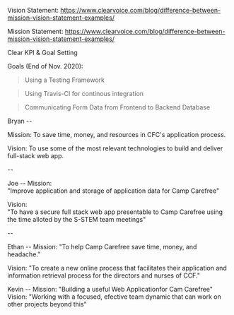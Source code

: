 

Vision Statement:
https://www.clearvoice.com/blog/difference-between-mission-vision-statement-examples/ 

Mission Statement:
https://www.clearvoice.com/blog/difference-between-mission-vision-statement-examples/

Clear KPI & Goal Setting


Goals (End of Nov. 2020):
> Using a Testing Framework

> Using Travis-CI for continous integration

> Communicating Form Data from Frontend to Backend Database 

Bryan --

Mission: To save time, money, and resources in CFC's application process.

Vision: To use some of the most relevant technologies to build and deliver full-stack web app.

--

Joe --
Mission:                        
  "Improve application and storage of application data for Camp Carefree"

Vision:                        
"To have a secure full stack web app presentable to Camp Carefree using the time alloted by the S-STEM team meetings"

--

Ethan --
Mission:
  "To help Camp Carefree save time, money, and headache."
  
Vision:
  "To create a new online process that facilitates their application and information retrieval process for the directors and nurses of CCF."
 
Kevin --
Mission:
  "Building a useful Web Applicationfor Cam Carefree"
Vision:
  "Working with a focused, efective team dynamic that can work on other projects beyond this"

